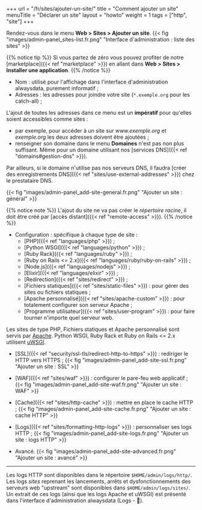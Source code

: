 +++
url = "/fr/sites/ajouter-un-site/"
title = "Comment ajouter un site"
menuTitle = "Déclarer un site"
layout = "howto"
weight = 1
tags = ["http", "site"]
+++

Rendez-vous dans le menu **Web > Sites > Ajouter un site**.
{{< fig "images/admin-panel_sites-list.fr.png" "Interface d'administration : liste des sites" >}}

{{% notice tip %}}
Si vous partez de zéro vous pouvez profiter de notre [marketplace]({{< ref "marketplace" >}}) en allant dans **Web > Sites > Installer une application**.
{{% /notice %}}

- Nom : utilisé pour l'affichage dans l'interface d'administration alwaysdata, purement informatif ;
- Adresses : les adresses pour joindre votre site (`*.exemple.org` pour les catch-all) ;

L'ajout de toutes les adresses dans ce menu est un **impératif** pour qu'elles soient accessibles comme sites :
- par exemple, pour accéder à un site sur *www\.exemple.org* et *exemple.org* les deux adresses doivent être ajoutées ;
- renseigner son domaine dans le menu **Domaines** n'est pas non plus suffisant. Même pour un domaine utilisant nos [services DNS]({{< ref "domains#gestion-dns" >}}).

Par ailleurs, si le domaine n'utilise pas nos serveurs DNS, il faudra [créer des enregistrements DNS]({{< ref "sites/use-external-addresses" >}}) chez le prestataire DNS.

{{< fig "images/admin-panel_add-site-general.fr.png" "Ajouter un site : général" >}}

{{% notice note %}}
L'ajout du site ne va pas créer le *répertoire racine*, il doit être créé par [accès distant]({{< ref "remote-access" >}}).
{{% /notice %}}

- Configuration : spécifique à chaque type de site :
    - [PHP]({{< ref "languages/php" >}}) ;
    - [Python WSGI]({{< ref "languages/python" >}}) ;
    - [Ruby Rack]({{< ref "languages/ruby" >}}) ;
    - [Ruby on Rails <= 2.x]({{< ref "languages/ruby/ruby-on-rails" >}}) ;
    - [Node.js]({{< ref "languages/nodejs" >}}) ;
    - [Elixir]({{< ref "languages/elixir" >}}) ;
    - [Redirection]({{< ref "sites/redirect" >}}) ;
    - [Fichiers statiques]({{< ref "sites/static-files" >}}) : pour gérer des sites ou fichiers statiques ;
    - [Apache personnalisé]({{< ref "sites/apache-custom" >}}) : pour totalement configurer son serveur Apache ;
    - [Programme utilisateur]({{< ref "sites/user-program" >}}) : pour faire tourner n'importe quel serveur web.

Les sites de type PHP, Fichiers statiques et Apache personnalisé sont servis par [Apache](https://httpd.apache.org/). Python WSGI, Ruby Rack et Ruby on Rails <= 2.x utilisent [uWSGI](https://uwsgi-docs.readthedocs.io/en/latest/).

- [SSL]({{< ref "security/ssl-tls/redirect-http-to-https" >}}) : rediriger le HTTP vers HTTPS ;
    {{< fig "images/admin-panel_add-site-ssl.fr.png" "Ajouter un site : SSL" >}}

- [WAF]({{< ref "sites/waf" >}}) : configurer le pare-feu web applicatif ;
    {{< fig "images/admin-panel_add-site-waf.fr.png" "Ajouter un site : WAF" >}}

- [Cache]({{< ref "sites/http-cache" >}}) : mettre en place le cache HTTP ;
    {{< fig "images/admin-panel_add-site-cache.fr.png" "Ajouter un site : cache HTTP" >}}

- [Logs]({{< ref "sites/formatting-http-logs" >}}) : personnaliser ses logs HTTP ;
    {{< fig "images/admin-panel_add-site-logs.fr.png" "Ajouter un site : logs HTTP" >}}

- Avancé.
    {{< fig "images/admin-panel_add-site-advanced.fr.png" "Ajouter un site : avancé" >}}

---

Les logs HTTP sont disponibles dans le répertoire `$HOME/admin/logs/http/`. Les logs _sites_ reprenant les lancements, arrêts et dysfonctionnements des serveurs web "upstream" sont disponibles dans `$HOME/admin/logs/sites/`. Un extrait de ces logs (ainsi que les logs Apache et uWSGI) est présenté dans l'interface d'administration alwaysdata  (Logs - 📄).
